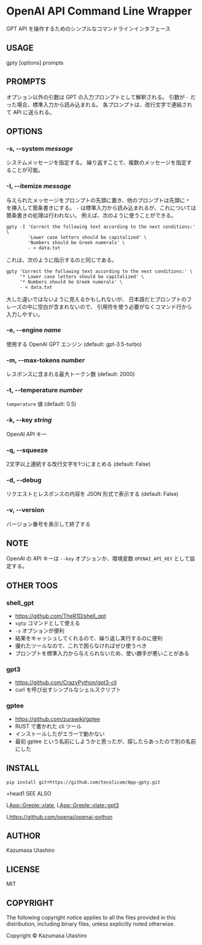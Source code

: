 # OpenAI API Command Line Wrapper

GPT API を操作するためのシンプルなコマンドラインインタフェース

## USAGE

gpty [options] prompts

## PROMPTS

オプション以外の引数は GPT の入力プロンプトとして解釈される。
引数が `-` だった場合、標準入力から読み込まれる。
各プロンプトは、改行文字で連結されて API に送られる。

## OPTIONS

### -s, --system *message*

システムメッセージを指定する。
繰り返すことで、複数のメッセージを指定することが可能。

### -I, --itemize *message*

与えられたメッセージをプロンプトの先頭に置き、他のプロンプトは先頭に `* ` を挿入して箇条書きにする。
`-` は標準入力から読み込まれるが、これについては箇条書きの処理は行われない。
例えば、次のように使うことができる。

    gpty -I 'Correct the following text according to the next conditions:' \
            'Lower case letters should be capitalized' \
            'Numbers should be Greek numerals' \
            - < data.txt

これは、次のように指示するのと同じである。

    gpty 'Correct the following text according to the next conditions:' \
         '* Lower case letters should be capitalized' \
         '* Numbers should be Greek numerals' \
         - < data.txt

大した違いではないように見えるかもしれないが、
日本語だとプロンプトのフレーズの中に空白が含まれないので、
引用符を使う必要がなくコマンド行から入力しやすい。

### -e, --engine *name*

使用する OpenAI GPT エンジン (default: gpt-3.5-turbo)

### -m, --max-tokens *number*

レスポンスに含まれる最大トークン数 (default: 2000)

### -t, --temperature *number*

`temperature` 値 (default: 0.5)

### -k, --key *string*

OpenAI API キー

### -q, --squeeze

2文字以上連続する改行文字を1つにまとめる (default: False)

### -d, --debug

リクエストとレスポンスの内容を JSON 形式で表示する (default: False)

### -v, --version

バージョン番号を表示して終了する

## NOTE

OpenAI の API キーは `--key` オプションか、環境変数 `OPENAI_API_KEY` として設定する。

## OTHER TOOS

### shell_gpt
  - https://github.com/TheR1D/shell_gpt
  - `sgtp` コマンドとして使える
  - `-s` オプションが便利
  - 結果をキャッシュしてくれるので、繰り返し実行するのに便利
  - 優れたツールなので、これで困らなければぜひ使うべき
  - プロンプトを標準入力から与えられないため、使い勝手が悪いことがある

### gpt3
  - https://github.com/CrazyPython/gpt3-cli
  - curl を呼び出すシンプルなシェルスクリプト

### gptee
  - https://github.com/zurawiki/gptee
  - RUST で書かれた cli ツール
  - インストールしたがエラーで動かない
  - 最初 gptee という名前にしようかと思ったが、探したらあったので別の名前にした

## INSTALL

```
pip install git+https://github.com/tecolicom/App-gpty.git
```

=head1 SEE ALSO

L<App::Greple::xlate>, L<App::Greple::xlate::gpt3>

L<https://github.com/openai/openai-python>

## AUTHOR

Kazumasa Utashiro

## LICENSE

MIT

## COPYRIGHT

The following copyright notice applies to all the files provided in
this distribution, including binary files, unless explicitly noted
otherwise.

Copyright © Kazumasa Utashiro
